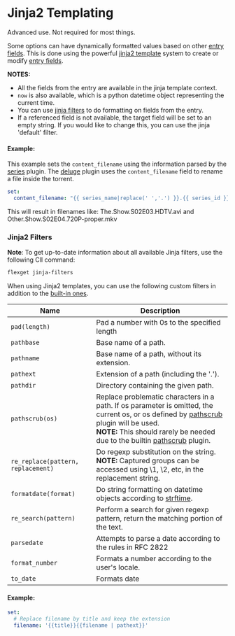 # Jinja2 Templating

<div class="alert alert-info" role="alert">
  <span class="glyphicon glyphicon-info-sign"></span>
  Advanced use. Not required for most things.
</div>

Some options can have dynamically formatted values based on other [entry fields](/Entry). This is done using the powerful [jinja2 template](http://jinja.pocoo.org/docs/templates/) system to create or modify [entry fields](/Entry).

**NOTES:**

- All the fields from the entry are available in the jinja template context.
- `now` is also available, which is a python datetime object representing the current time.
- You can use [jinja filters](http://jinja.pocoo.org/docs/templates/#builtin-filters) to do formatting on fields from the entry.
- If a referenced field is not available, the target field will be set to an empty string. If you would like to change this, you can use the jinja 'default' filter.

#### Example:

This example sets the `content_filename` using the information parsed by the [series](/Plugins/series) plugin. The [deluge](/Plugins/deluge) plugin uses the `content_filename` field to rename a file inside the torrent.

```yaml
set:
  content_filename: "{{ series_name|replace(' ','.') }}.{{ series_id }}.{{ quality|upper }}{% if proper %}-proper{% endif %}"
```

This will result in filenames like: The.Show.S02E03.HDTV.avi and Other.Show.S02E04.720P-proper.mkv

### Jinja2 Filters
**Note**: To get up-to-date information about all available Jinja filters, use the following ClI command:
```bash
flexget jinja-filters
```

When using Jinja2 templates, you can use the following custom filters in addition to the [built-in ones](http://jinja.pocoo.org/docs/dev/templates/#builtin-filters).

|Name|Description|
|---|---|
|`pad(length)`| Pad a number with 0s to the specified length|
|`pathbase`|Base name of a path.|
|`pathname`|Base name of a path, without its extension.|
|`pathext`|Extension of a path (including the '.').|
|`pathdir`| Directory containing the given path.|
|`pathscrub(os)`| Replace problematic characters in a path. If os parameter is omitted, the current os, or os defined by [pathscrub](/Plugins/pathscrub) plugin will be used.<br> **NOTE:** This should rarely be needed due to the builtin [pathscrub](/Plugins/pathscrub) plugin.
|`re_replace(pattern, replacement)`| Do regexp substitution on the string.<br> **NOTE:** Captured groups can be accessed using \\1, \\2, etc, in the replacement string.|
|`formatdate(format)`| Do string formatting on datetime objects according to [strftime](http://strftime.org/).|
|`re_search(pattern)`|Perform a search for given regexp pattern, return the matching portion of the text.
|`parsedate`|Attempts to parse a date according to the rules in RFC 2822
|`format_number`|Formats a number according to the user's locale.
|`to_date`|Formats date



#### Example:

```yaml
set:
  # Replace filename by title and keep the extension
  filename: '{{title}}{{filename | pathext}}'
```
